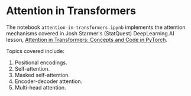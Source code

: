 # Attention in Transformers

The notebook `attention-in-transformers.ipynb` implements the attention mechanisms covered in Josh Starmer's (StatQuest) DeepLearning.AI lesson, [Attention in Transformers: Concepts and Code in PyTorch](https://www.deeplearning.ai/short-courses/attention-in-transformers-concepts-and-code-in-pytorch/).

Topics covered include:

1. Positional encodings.
2. Self-attention.
3. Masked self-attention.
4. Encoder-decoder attention.
5. Multi-head attention.
